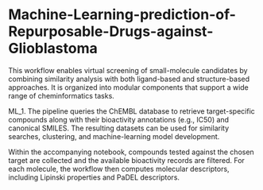 # Machine-Learning-prediction-of-Repurposable-Drugs-against-Glioblastoma
This workflow enables virtual screening of small-molecule candidates by combining similarity analysis with both ligand-based and structure-based approaches. It is organized into modular components that support a wide range of cheminformatics tasks.

ML_1. The pipeline queries the ChEMBL database to retrieve target-specific compounds along with their bioactivity annotations (e.g., IC50) and canonical SMILES. The resulting datasets can be used for similarity searches, clustering, and machine-learning model development.

Within the accompanying notebook, compounds tested against the chosen target are collected and the available bioactivity records are filtered. For each molecule, the workflow then computes molecular descriptors, including Lipinski properties and PaDEL descriptors.
